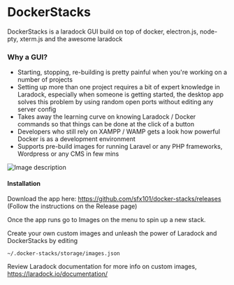 # DockerStacks
DockerStacks is a laradock GUI build on top of docker, electron.js, node-pty, xterm.js and the awesome laradock

### Why a GUI?

- Starting, stopping, re-building is pretty painful when you're working on a number of projects
- Setting up more than one project requires a bit of expert knowledge in Laradock, especially when someone is getting started, the desktop app solves this problem by using random open ports without editing any server config
- Takes away the learning curve on knowing Laradock / Docker commands so that things can be done at the click of a button
- Developers who still rely on XAMPP / WAMP gets a look how powerful Docker is as a development environment
- Supports pre-build images for running Laravel or any PHP frameworks, Wordpress or any CMS in few mins


![Image description](https://raw.githubusercontent.com/sfx101/docker-stacks/master/Docker%20Stacks%20Screenshot.png?raw=true)

#### Installation

Download the app here: https://github.com/sfx101/docker-stacks/releases (Follow the instructions on the Release page)

Once the app runs go to Images on the menu to spin up a new stack.

Create your own custom images and unleash the power of Laradock and DockerStacks by editing

```
~/.docker-stacks/storage/images.json
```
Review Laradock documentation for more info on custom images, https://laradock.io/documentation/
